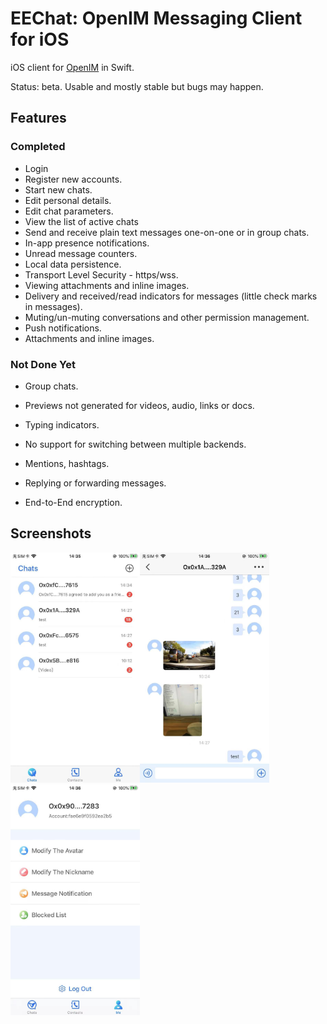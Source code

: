 # EEChat: OpenIM Messaging Client for iOS

iOS client for [OpenIM](https://github.com/OpenIMSDK/Open-IM-Server) in Swift.

Status: beta. Usable and mostly stable but bugs may happen.



## Features

### Completed

* Login
* Register new accounts.
* Start new chats.
* Edit personal details.
* Edit chat parameters.
* View the list of active chats
* Send and receive plain text messages one-on-one or in group chats.
* In-app presence notifications.
* Unread message counters.
* Local data persistence.
* Transport Level Security - https/wss.
* Viewing attachments and inline images.
* Delivery and received/read indicators for messages (little check marks in messages).
* Muting/un-muting conversations and other permission management.
* Push notifications.
* Attachments and inline images.

### Not Done Yet

* Group chats.

* Previews not generated for videos, audio, links or docs.
* Typing indicators.
* No support for switching between multiple backends.
* Mentions, hashtags.
* Replying or forwarding messages.
* End-to-End encryption.



## Screenshots

<img src="Images/1.jpeg" alt="App screenshot - chat list" width="207" /><img src="Images/2.jpeg" alt="App screenshot - conversation" width="207" /><img src="Images/3.jpeg" alt="App screenshot - account settings" width="207" />


